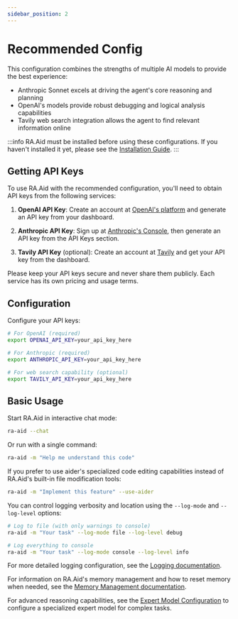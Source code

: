 ```yaml
---
sidebar_position: 2
---
```


# Recommended Config

This configuration combines the strengths of multiple AI models to provide the best experience:

- Anthropic Sonnet excels at driving the agent's core reasoning and planning
- OpenAI's models provide robust debugging and logical analysis capabilities  
- Tavily web search integration allows the agent to find relevant information online

:::info
RA.Aid must be installed before using these configurations. If you haven't installed it yet, please see the [Installation Guide](installation).
:::

## Getting API Keys

To use RA.Aid with the recommended configuration, you'll need to obtain API keys from the following services:

1. **OpenAI API Key**: Create an account at [OpenAI's platform](https://platform.openai.com) and generate an API key from your dashboard.

2. **Anthropic API Key**: Sign up at [Anthropic's Console](https://console.anthropic.com), then generate an API key from the API Keys section.

3. **Tavily API Key** (optional): Create an account at [Tavily](https://app.tavily.com/sign-in) and get your API key from the dashboard.

Please keep your API keys secure and never share them publicly. Each service has its own pricing and usage terms.

## Configuration

Configure your API keys:

```bash
# For OpenAI (required)
export OPENAI_API_KEY=your_api_key_here

# For Anthropic (required)
export ANTHROPIC_API_KEY=your_api_key_here

# For web search capability (optional)
export TAVILY_API_KEY=your_api_key_here
```

## Basic Usage

Start RA.Aid in interactive chat mode:

```bash
ra-aid --chat
```

Or run with a single command:

```bash
ra-aid -m "Help me understand this code"
```

If you prefer to use aider's specialized code editing capabilities instead of RA.Aid's built-in file modification tools:

```bash
ra-aid -m "Implement this feature" --use-aider
```

You can control logging verbosity and location using the `--log-mode` and `--log-level` options:

```bash
# Log to file (with only warnings to console)
ra-aid -m "Your task" --log-mode file --log-level debug

# Log everything to console
ra-aid -m "Your task" --log-mode console --log-level info
```

For more detailed logging configuration, see the [Logging documentation](../configuration/logging.md).

For information on RA.Aid's memory management and how to reset memory when needed, see the [Memory Management documentation](../configuration/memory-management.md).

For advanced reasoning capabilities, see the [Expert Model Configuration](../configuration/expert-model.md) to configure a specialized expert model for complex tasks.
